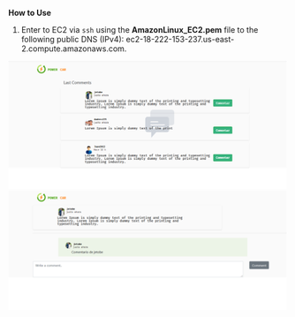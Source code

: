 **How to Use**

 1. Enter to EC2 via `ssh` using the **AmazonLinux_EC2.pem** file to the following public DNS (IPv4): ec2-18-222-153-237.us-east-2.compute.amazonaws.com.

 
![posts](https://raw.githubusercontent.com/jetobe95/Powercar/master/imagenes/Screen1.PNG)
![VIEW POSTS]( https://raw.githubusercontent.com/jetobe95/Powercar/master/imagenes/Screen2.PNG)


